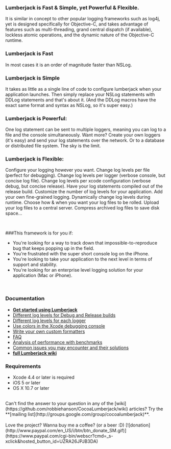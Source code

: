 ### Lumberjack is Fast & Simple, yet Powerful & Flexible.

It is similar in concept to other popular logging frameworks such as log4j, yet is designed specifically for Objective-C, and takes advantage of features such as multi-threading, grand central dispatch (if available), lockless atomic operations, and the dynamic nature of the Objective-C runtime.

### Lumberjack is Fast

In most cases it is an order of magnitude faster than NSLog.

### Lumberjack is Simple

It takes as little as a single line of code to configure lumberjack when your application launches. Then simply replace your NSLog statements with DDLog statements and that's about it. (And the DDLog macros have the exact same format and syntax as NSLog, so it's super easy.)

### Lumberjack is Powerful:

One log statement can be sent to multiple loggers, meaning you can log to a file and the console simultaneously. Want more? Create your own loggers (it's easy) and send your log statements over the network. Or to a database or distributed file system. The sky is the limit.

### Lumberjack is Flexible:

Configure your logging however you want. Change log levels per file (perfect for debugging). Change log levels per logger (verbose console, but concise log file). Change log levels per xcode configuration (verbose debug, but concise release). Have your log statements compiled out of the release build. Customize the number of log levels for your application. Add your own fine-grained logging. Dynamically change log levels during runtime. Choose how & when you want your log files to be rolled. Upload your log files to a central server. Compress archived log files to save disk space...

<br/>

###This framework is for you if:

-   You're looking for a way to track down that impossible-to-reproduce bug that keeps popping up in the field.
-   You're frustrated with the super short console log on the iPhone.
-   You're looking to take your application to the next level in terms of support and stability.
-   You're looking for an enterprise level logging solution for your application (Mac or iPhone).

<br/>

### Documentation
- **[Get started using Lumberjack](https://github.com/robbiehanson/CocoaLumberjack/wiki/GettingStarted)**<br/>
- [Different log levels for Debug and Release builds](https://github.com/robbiehanson/CocoaLumberjack/wiki/XcodeTricks)<br/>
- [Different log levels for each logger](https://github.com/robbiehanson/CocoaLumberjack/wiki/PerLoggerLogLevels)<br/>
- [Use colors in the Xcode debugging console](https://github.com/robbiehanson/CocoaLumberjack/wiki/XcodeColors)<br/>
- [Write your own custom formatters](https://github.com/robbiehanson/CocoaLumberjack/wiki/CustomFormatters)<br/>
- [FAQ](https://github.com/robbiehanson/CocoaLumberjack/wiki/FAQ)<br/>
- [Analysis of performance with benchmarks](https://github.com/robbiehanson/CocoaLumberjack/wiki/Performance)<br/>
- [Common issues you may encounter and their solutions](https://github.com/robbiehanson/CocoaLumberjack/wiki/ProblemSolution)<br/>
- **[full Lumberjack wiki](https://github.com/robbiehanson/CocoaLumberjack/wiki)**<br/>

### Requirements 
- Xcode 4.4 or later is required
- iOS 5 or later
- OS X 10.7 or later

<br/>
Can't find the answer to your question in any of the [wiki](https://github.com/robbiehanson/CocoaLumberjack/wiki) articles? Try the **[mailing list](http://groups.google.com/group/cocoalumberjack)**.
<br/>
<br/>
Love the project? Wanna buy me a coffee? (or a beer :D) [![donation](http://www.paypal.com/en_US/i/btn/btn_donate_SM.gif)](https://www.paypal.com/cgi-bin/webscr?cmd=_s-xclick&hosted_button_id=UZRA26JPJB3DA)
